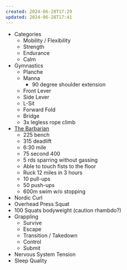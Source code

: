 ```yaml
---
created: 2024-06-28T17:29
updated: 2024-06-28T17:41
---
```

- Categories
	- Mobility / Flexibility
	- Strength
	- Endurance
	- Calm
- Gymnastics
	- Planche
	- Manna
		- 90 degree shoulder extension
	- Front Lever
	- Side Lever
	- L-Sit
	- Forward Fold
	- Bridge
	- 3x legless rope climb
- [The Barbarian](https://x.com/0xAlaric/status/1802114619030327666)
	- 225 bench
	- 315 deadlift
	- 6:30 mile
	- 75 second 400
	- 5 rds sparring without gassing
	- Able to touch fists to the floor
	- Ruck 12 miles in 3 hours
	- 10 pull-ups
	- 50 push-ups
	- 600m swim w/o stopping
- Nordic Curl
- Overhead Press Squat
- 100 Squats bodyweight (caution rhambdo?)
- Grappling
	- Survive
	- Escape
	- Transition / Takedown
	- Control
	- Submit
- Nervous System Tension
- Sleep Quality